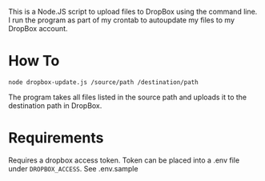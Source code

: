 This is a Node.JS script to upload files to DropBox using the command line. I run the program as part of my crontab to autoupdate my files to my DropBox account.

# How To

`node dropbox-update.js /source/path /destination/path`

The program takes all files listed in the source path and uploads it to the destination path in DropBox.

# Requirements

Requires a dropbox access token. Token can be placed into a .env file under `DROPBOX_ACCESS`. See .env.sample